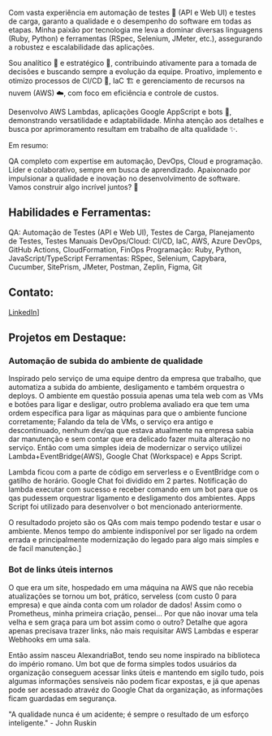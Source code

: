 Com vasta experiência em automação de testes 🤖 (API e Web UI) e testes de carga, garanto a qualidade e o desempenho do software em todas as etapas. Minha paixão por tecnologia me leva a dominar diversas linguagens (Ruby, Python) e ferramentas (RSpec, Selenium, JMeter, etc.), assegurando a robustez e escalabilidade das aplicações.

Sou analítico 🧠 e estratégico 🎯, contribuindo ativamente para a tomada de decisões e buscando sempre a evolução da equipe. Proativo, implemento e otimizo processos de CI/CD 🔄, IaC 🏗️ e gerenciamento de recursos na nuvem (AWS) ☁️, com foco em eficiência e controle de custos.

Desenvolvo AWS Lambdas, aplicações Google AppScript e bots 🤖, demonstrando versatilidade e adaptabilidade. Minha atenção aos detalhes e busca por aprimoramento resultam em trabalho de alta qualidade ✨.

Em resumo:

QA completo com expertise em automação, DevOps, Cloud e programação.
Líder e colaborativo, sempre em busca de aprendizado.
Apaixonado por impulsionar a qualidade e inovação no desenvolvimento de software.
Vamos construir algo incrível juntos? 🤝

## Habilidades e Ferramentas:

QA: Automação de Testes (API e Web UI), Testes de Carga, Planejamento de Testes, Testes Manuais
DevOps/Cloud: CI/CD, IaC, AWS, Azure DevOps, GitHub Actions, CloudFormation, FinOps
Programação: Ruby, Python, JavaScript/TypeScript
Ferramentas: RSpec, Selenium, Capybara, Cucumber, SitePrism, JMeter, Postman, Zeplin, Figma, Git
## Contato:

[LinkedIn](https://www.linkedin.com/in/ricetto/)]
## Projetos em Destaque:

### Automação de subida do ambiente de qualidade

Inspirado pelo serviço de uma equipe dentro da empresa que trabalho, que automatiza a subida do ambiente, desligamento e também orquestra o deploys.
O ambiente em questão possuia apenas uma tela web com as VMs e botões para ligar e desligar, outro problema avaliado era que tem uma ordem específica para ligar as máquinas para que o ambiente funcione corretamente; Falando da tela de VMs, o serviço era antigo e descontinuado, nenhum dev/qa que estava atualmente na empresa sabia dar manutenção e sem contar que era delicado fazer muita alteração no serviço. Então com uma simples ideia de modernizar o serviço utilizei Lambda+EventBridge(AWS), Google Chat (Workspace) e Apps Script.

Lambda ficou com a parte de código em serverless e o EventBridge com o gatilho de horário.
Google Chat foi dividido em 2 partes. Notificação do lambda executar com sucesso e receber comando em um bot para que os qas pudessem orquestrar ligamento e desligamento dos ambientes.
Apps Script foi utilizado para desenvolver o bot mencionado anteriormente.

O resultadodo projeto são os QAs com mais tempo podendo testar e usar o ambiente. Menos tempo do ambiente indisponível por ser ligado na ordem errada e principalmente modernização do legado para algo mais simples e de facil manutenção.]

### Bot de links úteis internos
O que era um site, hospedado em uma máquina na AWS que não recebia atualizações se tornou um bot, prático, serveless (com custo 0 para empresa) e que ainda conta com um rolador de dados!
Assim como o Prometheus, minha primeira criação, pensei... Por que não inovar uma tela velha e sem graça para um bot assim como o outro? Detalhe que agora apenas precisava trazer links, não mais requisitar AWS Lambdas e esperar Webhooks em uma sala.

Então assim nasceu AlexandriaBot, tendo seu nome inspirado na biblioteca do império romano. Um bot que de forma simples todos usuários da organização conseguem acessar links úteis e mantendo em sigílo tudo, pois algumas informações sensíveis não podem ficar expostas, e já que apenas pode ser acessado atravéz do Google Chat da organização, as informações ficam guardadas em segurança.



"A qualidade nunca é um acidente; é sempre o resultado de um esforço inteligente." - John Ruskin
